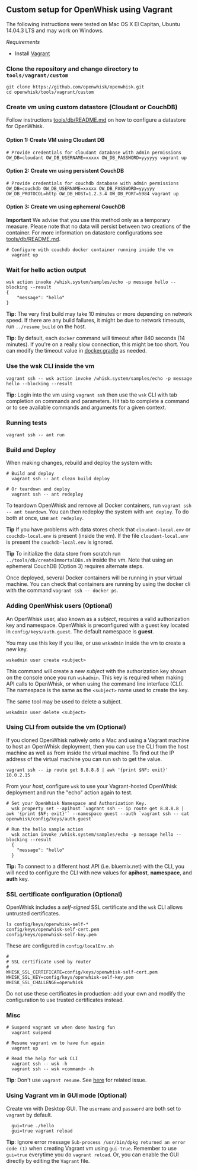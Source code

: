 ## Custom setup for OpenWhisk using Vagrant

The following instructions were tested on Mac OS X El Capitan, Ubuntu 14.04.3 LTS and may work on Windows.

*Requirements*
- Install [Vagrant](https://www.vagrantup.com/downloads.html)
 
### Clone the repository and change directory to `tools/vagrant/custom`
```
git clone https://github.com/openwhisk/openwhisk.git
cd openwhisk/tools/vagrant/custom
```

### Create vm using custom datastore (Cloudant or CouchDB)
Follow instructions [tools/db/README.md](../db/README.md) on how to configure a datastore for OpenWhisk.

#### Option 1: Create VM using Cloudant DB
```
# Provide credentials for cloudant database with admin permissions
OW_DB=cloudant OW_DB_USERNAME=xxxxx OW_DB_PASSWORD=yyyyyy vagrant up
```

#### Option 2: Create vm using persistent CouchDB
```
# Provide credentials for couchdb database with admin permissions
OW_DB=couchdb OW_DB_USERNAME=xxxxx OW_DB_PASSWORD=yyyyyy OW_DB_PROTOCOL=http OW_DB_HOST=1.2.3.4 OW_DB_PORT=5984 vagrant up
```

#### Option 3: Create vm using ephemeral CouchDB
**Important** We advise that you use this method only as a temporary measure. 
Please note that no data will persist between two creations of the container.
For more information on datastore configurations see [tools/db/README.md](../../db/README.md).
```
# Configure with couchdb docker container running inside the vm 
  vagrant up
```

### Wait for hello action output
```
wsk action invoke /whisk.system/samples/echo -p message hello --blocking --result
{
    "message": "hello"
}
```
**Tip:** The very first build may take 10 minutes or more depending on network speed. 
If there are any build failures, it might be due to network timeouts, run `../resume_build` on the host.


**Tip:** By default, each `docker` command will timeout after 840 seconds (14 minutes). If you're on a really slow connection,
this might be too short. You can modify the timeout value in [docker.gradle](../../../docker.gradle#L22) as needed.

### Use the wsk CLI inside the vm
```
vagrant ssh -- wsk action invoke /whisk.system/samples/echo -p message hello --blocking --result
```
**Tip:** Login into the vm using `vagrant ssh` then use the `wsk` CLI with tab completion on commands and parameters. 
Hit tab to complete a command or to see available commands and arguments for a given context.


### Running tests
```
vagrant ssh -- ant run
```

### Build and Deploy

When making changes, rebuild and deploy the system with:
```
# Build and deploy
  vagrant ssh -- ant clean build deploy
  
# Or teardown and deploy
  vagrant ssh -- ant redeploy
```
To teardown OpenWhisk and remove all Docker containers, run `vagrant ssh -- ant teardown`. You can then redeploy the system with `ant deploy`. To do both at once, use `ant redeploy`.

**Tip** If you have problems with data stores check that `cloudant-local.env` or `couchdb-local.env` is present (inside the vm).
If the file `cloudant-local.env` is present the `couchdb-local.env` is ignored.

**Tip** To initialize the data store from scratch run `../tools/db/createImmortalDBs.sh` inside the vm. Note that using an ephemeral CouchDB (Option 3) requires alternate steps.

Once deployed, several Docker containers will be running in your virtual machine.
You can check that containers are running by using the docker cli with the command `vagrant ssh -- docker ps`.


### Adding OpenWhisk users (Optional)

An OpenWhisk user, also known as a *subject*, requires a valid authorization key and namespace.
OpenWhisk is preconfigured with a guest key located in `config/keys/auth.guest`.
The default namespace is __guest__.

You may use this key if you like, or use `wskadmin` inside the vm to create a new key.

```
wskadmin user create <subject>
```

This command will create a new *subject* with the authorization key shown on the console once you run `wskadmin`. This key is required when making API calls to OpenWhisk, or when using the command line interface (CLI). The namespace is the same as the `<subject>` name used to create the key.

The same tool may be used to delete a subject.

```
wskadmin user delete <subject>
```
  
### Using CLI from outside the vm (Optional)
If you cloned OpenWhisk natively onto a Mac and using a Vagrant machine to host an OpenWhisk deployment, then you can use the CLI from the host machine as well as from inside the virtual machine.
To find out the IP address of the virtual machine you can run ssh to get the value.
```
vagrant ssh -- ip route get 8.8.8.8 | awk '{print $NF; exit}'
10.0.2.15
```

From your _host_, configure `wsk` to use your Vagrant-hosted OpenWhisk deployment and run the "echo" action again to test.
```
# Set your OpenWhisk Namespace and Authorization Key.
  wsk property set --apihost `vagrant ssh -- ip route get 8.8.8.8 | awk '{print $NF; exit}'` --namespace guest --auth `vagrant ssh -- cat openwhisk/config/keys/auth.guest`

# Run the hello sample action
  wsk action invoke /whisk.system/samples/echo -p message hello --blocking --result
  {
    "message": "hello"
  }
```
**Tip:** To connect to a different host API (i.e. bluemix.net) with the CLI, you will need to 
configure the CLI with new values for __apihost__, __namespace__, and __auth__ key.
  

### SSL certificate configuration (Optional)

OpenWhisk includes a _self-signed_ SSL certificate and the `wsk` CLI allows untrusted certificates.

  ```
  ls config/keys/openwhisk-self-*
  config/keys/openwhisk-self-cert.pem
  config/keys/openwhisk-self-key.pem
  ```

These are configured in `config/localEnv.sh`

  ```
  #
  # SSL certificate used by router
  #
  WHISK_SSL_CERTIFICATE=config/keys/openwhisk-self-cert.pem
  WHISK_SSL_KEY=config/keys/openwhisk-self-key.pem
  WHISK_SSL_CHALLENGE=openwhisk
  ```

Do not use these certificates in production: add your own and modify
the configuration to use trusted certificates instead.


### Misc
```
# Suspend vagrant vm when done having fun
  vagrant suspend

# Resume vagrant vm to have fun again
  vagrant up

# Read the help for wsk CLI
  vagrant ssh -- wsk -h
  vagrant ssh -- wsk <command> -h
```
**Tip**: Don't use `vagrant resume`. See [here](https://github.com/mitchellh/vagrant/issues/6787) for related issue.

### Using Vagrant vm in GUI mode (Optional)
Create vm with Desktop GUI. The `username` and `password` are both set to `vagrant` by default.
```
  gui=true ./hello
  gui=true vagrant reload
```
**Tip**: Ignore error message `Sub-process /usr/bin/dpkg returned an error code (1)` when 
creating Vagrant vm using `gui-true`. Remember to use `gui=true` everytime you do `vagrant reload`.
Or, you can enable the GUI directly by editing the `Vagrant` file.
